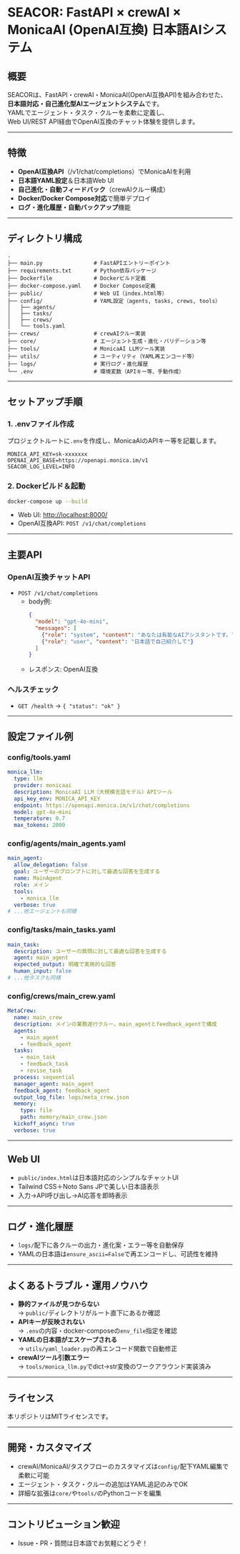 # SEACOR: FastAPI × crewAI × MonicaAI (OpenAI互換) 日本語AIシステム

## 概要

SEACORは、FastAPI・crewAI・MonicaAI(OpenAI互換API)を組み合わせた、  
**日本語対応・自己進化型AIエージェントシステム**です。  
YAMLでエージェント・タスク・クルーを柔軟に定義し、  
Web UI/REST API経由でOpenAI互換のチャット体験を提供します。

---

## 特徴

- **OpenAI互換API**（/v1/chat/completions）でMonicaAIを利用
- **日本語YAML設定**＆日本語Web UI
- **自己進化・自動フィードバック**（crewAIクルー構成）
- **Docker/Docker Compose対応**で簡単デプロイ
- **ログ・進化履歴・自動バックアップ**機能

---

## ディレクトリ構成

```
.
├── main.py                # FastAPIエントリーポイント
├── requirements.txt       # Python依存パッケージ
├── Dockerfile             # Dockerビルド定義
├── docker-compose.yaml    # Docker Compose定義
├── public/                # Web UI（index.html等）
├── config/                # YAML設定（agents, tasks, crews, tools）
│   ├── agents/
│   ├── tasks/
│   ├── crews/
│   └── tools.yaml
├── crews/                 # crewAIクルー実装
├── core/                  # エージェント生成・進化・バリデーション等
├── tools/                 # MonicaAI LLMツール実装
├── utils/                 # ユーティリティ（YAML再エンコード等）
├── logs/                  # 実行ログ・進化履歴
└── .env                   # 環境変数（APIキー等、手動作成）
```

---

## セットアップ手順

### 1. .envファイル作成

プロジェクトルートに`.env`を作成し、MonicaAIのAPIキー等を記載します。

```env
MONICA_API_KEY=sk-xxxxxxx
OPENAI_API_BASE=https://openapi.monica.im/v1
SEACOR_LOG_LEVEL=INFO
```

### 2. Dockerビルド＆起動

```sh
docker-compose up --build
```

- Web UI: [http://localhost:8000/](http://localhost:8000/)
- OpenAI互換API: `POST /v1/chat/completions`

---

## 主要API

### OpenAI互換チャットAPI

- `POST /v1/chat/completions`
  - body例:
    ```json
    {
      "model": "gpt-4o-mini",
      "messages": [
        {"role": "system", "content": "あなたは有能なAIアシスタントです。"},
        {"role": "user", "content": "日本語で自己紹介して"}
      ]
    }
    ```
  - レスポンス: OpenAI互換

### ヘルスチェック

- `GET /health` → `{ "status": "ok" }`

---

## 設定ファイル例

### config/tools.yaml

```yaml
monica_llm:
  type: llm
  provider: monicaai
  description: MonicaAI LLM（大規模言語モデル）APIツール
  api_key_env: MONICA_API_KEY
  endpoint: https://openapi.monica.im/v1/chat/completions
  model: gpt-4o-mini
  temperature: 0.7
  max_tokens: 2000 
```

### config/agents/main_agents.yaml

```yaml
main_agent:
  allow_delegation: false
  goal: ユーザーのプロンプトに対して最適な回答を生成する
  name: MainAgent
  role: メイン
  tools:
    - monica_llm
  verbose: true
# ...他エージェントも同様
```

### config/tasks/main_tasks.yaml

```yaml
main_task:
  description: ユーザーの質問に対して最適な回答を生成する
  agent: main_agent
  expected_output: 明確で実用的な回答
  human_input: false
# ...他タスクも同様
```

### config/crews/main_crew.yaml

```yaml
MetaCrew:
  name: main_crew
  description: メインの業務遂行クルー。main_agentとfeedback_agentで構成
  agents:
    - main_agent
    - feedback_agent
  tasks:
    - main_task
    - feedback_task
    - revise_task
  process: sequential
  manager_agent: main_agent
  feedback_agent: feedback_agent
  output_log_file: logs/meta_crew.json
  memory:
    type: file
    path: memory/main_crew.json
  kickoff_async: true
  verbose: true
```

---

## Web UI

- `public/index.html`は日本語対応のシンプルなチャットUI
- Tailwind CSS＋Noto Sans JPで美しい日本語表示
- 入力→API呼び出し→AI応答を即時表示

---

## ログ・進化履歴

- `logs/`配下に各クルーの出力・進化案・エラー等を自動保存
- YAMLの日本語は`ensure_ascii=False`で再エンコードし、可読性を維持

---

## よくあるトラブル・運用ノウハウ

- **静的ファイルが見つからない**  
  → `public/`ディレクトリがルート直下にあるか確認
- **APIキーが反映されない**  
  → `.env`の内容・docker-composeの`env_file`指定を確認
- **YAMLの日本語がエスケープされる**  
  → `utils/yaml_loader.py`の再エンコード関数で自動修正
- **crewAIツール引数エラー**  
  → `tools/monica_llm.py`でdict→str変換のワークアラウンド実装済み

---

## ライセンス

本リポジトリはMITライセンスです。

---

## 開発・カスタマイズ

- crewAI/MonicaAI/タスクフローのカスタマイズは`config/`配下YAML編集で柔軟に可能
- エージェント・タスク・クルーの追加はYAML追記のみでOK
- 詳細な拡張は`core/`や`tools/`のPythonコードを編集

---

## コントリビューション歓迎

- Issue・PR・質問は日本語でお気軽にどうぞ！ 